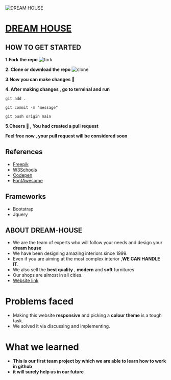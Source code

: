 ![DREAM HOUSE](/images/logo.png) 
#  **[DREAM HOUSE](https://dream-house-website.herokuapp.com/)**
## **HOW TO GET STARTED**
**1.Fork the repo**
   ![fork](https://user-images.githubusercontent.com/79185589/123548353-18febc80-d782-11eb-9f61-e4ae3dcfe5d4.png)

**2. Clone or download the repo**
  ![clone](https://user-images.githubusercontent.com/79185589/123548854-274dd800-d784-11eb-97f5-4148a6cac1ee.png)

**3.Now you can make changes** :rocket:

**4. After making changes , go to terminal and run**
 
 ```git add .```
 
 ```git commit -m "message"```

 ```git push origin main``` 
 
 
 **5.Cheers :beer: , You had created a pull request**
 
 **Feel free now , your pull request will be considered soon**
 
## References
* [Freepik](https://www.freepik.com/)
* [W3Schools](https://www.w3schools.com/)
* [Codepen](https://codepen.io/)
* [FontAwesome](https://fontawesome.com/)

## Frameworks
* Bootstrap
* Jquery
## ABOUT DREAM-HOUSE
 * We are the team of experts who will follow your needs and design your **dream house**
 * We have been designing amazing interiors since 1999.
 * Even if you are aiming at the most complex interior ,**WE CAN HANDLE IT**.
 * We also sell the **best quality** , **modern** and **soft** furnitures
 * Our shops are almost in all cities.
 * [Website link](https://dream-house-website.herokuapp.com/)

# **Problems faced**
  * Making this website **responsive**  and picking a **colour theme** is a tough task.
  * We solved it via discussing and implementing.

# **What we learned**
* **This is our first team project by which we are able to learn how to work in github** 
* **it will surely help us in our future**
